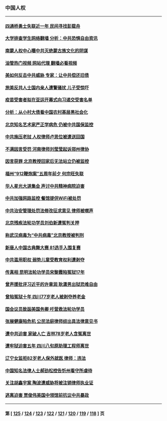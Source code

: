 ### 中国人权
---
#### [四通桥勇士失联近一年 民间寻找彭载舟](../../pages/ncid278/n14076997.md?09202045) 
#### [大学排查学生网络翻墙 分析：中共恐惧自由资讯](../../pages/ncid278/n14076988.md?09202045) 
#### [南蒙人权中心曝中共灭绝蒙古族文化的阴谋](../../pages/ncid278/n14076767.md?09202045) 
#### [油管热门视频 网站代理 翻墙必看视频](http://138.2.39.72:81/youtube.html?epic-marker?09202045)
#### [美如何反击中共威胁 专家：让中共偿还旧债](../../pages/ncid278/n14076512.md?09202045) 
#### [旅美反共人士国内亲人遭警骚扰 儿子受惊吓](../../pages/ncid278/n14075238.md?09202045) 
#### [疫苗受害者拟在亚运开幕式向习递交受害名单](../../pages/ncid278/n14074920.md?09202045) 
#### [分析：从小村大债看中国农村基层黑社会化](../../pages/ncid278/n14074789.md?09202045) 
#### [北京知名艺术家严正学病危 仍被中共国保监控](../../pages/ncid278/n14074712.md?09202045) 
#### [中共施压老挝 人权律师卢思位被遣送回国](../../pages/ncid278/n14074014.md?09202045) 
#### [不满因言受罚 河南律师刘莹莹起诉郑州律协](../../pages/ncid278/n14073445.md?09202045) 
#### [因言获罪 北京教授回家后无法站立仍被监控](../../pages/ncid278/n14072705.md?09202045) 
#### [福州“912鞭炮案”五周年前夕 何宗旺失联](../../pages/ncid278/n14071786.md?09202045) 
#### [华人星光大道集会 声讨中共精神病院迫害](../../pages/ncid278/n14071782.md?09202045) 
#### [中共加强网路监控 餐馆提供WiFi被处罚](../../pages/ncid278/n14071345.md?09202045) 
#### [中共治安管理处罚法修改征求意见 律师被噤声](../../pages/ncid278/n14070976.md?09202045) 
#### [北京残疾法轮功学员刘伯新遭冤判关押](../../pages/ncid278/n14069619.md?09202045) 
#### [称武汉病毒为“中共病毒”北京教授被判刑](../../pages/ncid278/n14070053.md?09202045) 
#### [新唐人中国古典舞大赛 81选手入围复赛](../../pages/ncid278/n14069975.md?09202045) 
#### [中共滥用职权 弱势儿童受教育权利遭剥夺](../../pages/ncid278/n14069848.md?09202045) 
#### [传真相 昆明法轮功学员宋黎霞陷冤狱17年](../../pages/ncid278/n14069020.md?09202045) 
#### [曾声援批评习近平的许章润 耿潇男出狱恐难自由](../../pages/ncid278/n14069648.md?09202045) 
#### [曾陷冤狱十年 四川77岁老人被剥夺养老金](../../pages/ncid278/n14068260.md?09202045) 
#### [国会议员致函美国务卿 吁营救法轮功学员](../../pages/ncid278/n14068427.md?09202045) 
#### [张展健康陷危机 公民法庭律师组出具法律意见书](../../pages/ncid278/n14068363.md?09202045) 
#### [遭中共迫害 家破人亡 吉林78岁老人含冤离世](../../pages/ncid278/n14066833.md?09202045) 
#### [遭牢狱迫害五年 四川八旬原助理工程师离世](../../pages/ncid278/n14066297.md?09202045) 
#### [辽宁女监拒82岁老人保外就医 律师：违法](../../pages/ncid278/n14065881.md?09202045) 
#### [中国知名法律人士郝劲松控告忻州看守所虐待](../../pages/ncid278/n14065877.md?09202045) 
#### [关注胡鑫宇案 陶波遭威胁将被注销律师执业证](../../pages/ncid278/n14065596.md?09202045) 
#### [逃离迫害 贾俊伟美国中领馆前抗议中共暴政](../../pages/ncid278/n14065504.md?09202045) 

---
#### 第 [ [125](./125.md?09202045) / [124](./124.md?09202045) / [123](./123.md?09202045) / [122](./122.md?09202045) / [121](./121.md?09202045) / [120](./120.md?09202045) / [119](./119.md?09202045) / [118](./118.md?09202045) ] 页

